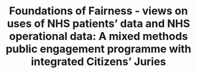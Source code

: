 ---
airtable_createdTime: '2022-05-13T10:02:45.000Z'
airtable_id: recW1o5tO0K6xin6j
table: sources
title: 'Foundations of Fairness - views on uses of NHS patients’ data and NHS operational
  data: A mixed methods public engagement programme with integrated Citizens’ Juries'
link: https://understandingpatientdata.org.uk/sites/default/files/2020-03/Foundations%20of%20Fairness%20-%20Full%20Research%20Report.pdf
---